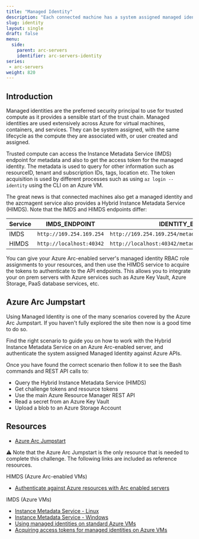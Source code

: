 ```yaml
---
title: "Managed Identity"
description: "Each connected machine has a system assigned managed identity. This lab will walk through using the REST API calls on your Arc-enabled servers to get challenge tokens, resource tokens and access the ARM and PaaS API endpoints"
slug: identity
layout: single
draft: false
menu:
  side:
    parent: arc-servers
    identifier: arc-servers-identity
series:
 - arc-servers
weight: 820
---
```


## Introduction

Managed identities are the preferred security principal to use for trusted compute as it provides a sensible start of the trust chain. Managed identities are used extensively across Azure for virtual machines, containers, and services. They can be system assigned, with the same lifecycle as the compute they are associated with, or user created and assigned.

Trusted compute can access the Instance Metadata Service (IMDS) endpoint for metadata and also to get the access token for the managed identity. The metadata is used to query for other information such as resourceID, tenant and subscription IDs, tags, location etc. The token acquisition is used by different processes such as using `az login --identity` using the CLI on an Azure VM.

The great news is that connected machines also get a managed identity and the azcmagent service also provides a Hybrid Instance Metadata Service (HIMDS). Note that the IMDS and HIMDS endpoints differ:

| Service | IMDS_ENDPOINT | IDENTITY_ENDPOINT |
|---|---|---|
| IMDS | `http://169.254.169.254` | `http://169.254.169.254/metadata/identity/oauth2/token`
| HIMDS | `http://localhost:40342` | `http://localhost:40342/metadata/identity/oauth2/token`

You can give your Azure Arc-enabled server's managed identity RBAC role assignments to your resources, and then use the HIMDS service to acquire the tokens to authenticate to the API endpoints. This allows you to integrate your on prem servers with Azure services such as Azure Key Vault, Azure Storage, PaaS database services, etc.

## Azure Arc Jumpstart

Using Managed Identity is one of the many scenarios covered by the Azure Arc Jumpstart. If you haven't fully  explored the site then now is a good time to do so.

Find the right scenario to guide you on how to work with the Hybrid Instance Metadata Service on an Azure Arc-enabled server, and authenticate the system assigned Managed Identity against Azure APIs.

Once you have found the correct scenario then follow it to see the Bash commands and REST API calls to:

* Query the Hybrid Instance Metadata Service (HIMDS)
* Get challenge tokens and resource tokens
* Use the main Azure Resource Manager REST API
* Read a secret from an Azure Key Vault
* Upload a blob to an Azure Storage Account

## Resources

* [Azure Arc Jumpstart](https://aka.ms/azurearcjumpstart)

⚠️ Note that the Azure Arc Jumpstart is the only resource that is needed to complete this challenge. The following links are included as reference resources.

HIMDS (Azure Arc-enabled VMs)

* [Authenticate against Azure resources with Arc enabled servers](https://docs.microsoft.com/azure/azure-arc/servers/managed-identity-authentication)

IMDS (Azure VMs)

* [Instance Metadata Service - Linux](https://docs.microsoft.com/azure/virtual-machines/linux/instance-metadata-service?tabs=linux)
* [Instance Metadata Service - Windows](https://docs.microsoft.com/azure/virtual-machines/windows/instance-metadata-service?tabs=windows)
* [Using managed identities on standard Azure VMs](/vm/identity)
* [Acquiring access tokens for managed identities on Azure VMs](https://docs.microsoft.com/azure/active-directory/managed-identities-azure-resources/how-to-use-vm-token)
